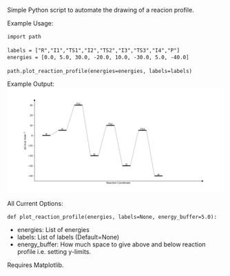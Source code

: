 Simple Python script to automate the drawing of a reacion profile.

Example Usage:
```
import path

labels = ["R","I1","TS1","I2","TS2","I3","TS3","I4","P"]
energies = [0.0, 5.0, 30.0, -20.0, 10.0, -30.0, 5.0, -40.0]

path.plot_reaction_profile(energies=energies, labels=labels)

```

Example Output:
![Example Plot](example_plot.png)

All Current Options:
```
def plot_reaction_profile(energies, labels=None, energy_buffer=5.0):
```
- energies: List of energies
- labels: List of labels (Default=None)
- energy_buffer: How much space to give above and below reaction profile i.e. setting y-limits.

Requires Matplotlib.
